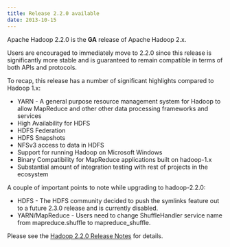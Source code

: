 ```yaml
---
title: Release 2.2.0 available
date: 2013-10-15
---
```

<!---
  Licensed under the Apache License, Version 2.0 (the "License");
  you may not use this file except in compliance with the License.
  You may obtain a copy of the License at

   https://www.apache.org/licenses/LICENSE-2.0

  Unless required by applicable law or agreed to in writing, software
  distributed under the License is distributed on an "AS IS" BASIS,
  WITHOUT WARRANTIES OR CONDITIONS OF ANY KIND, either express or implied.
  See the License for the specific language governing permissions and
  limitations under the License. See accompanying LICENSE file.
-->

Apache Hadoop 2.2.0 is the **GA** release of Apache Hadoop 2.x.

Users are encouraged to immediately move to 2.2.0 since this release is
significantly more stable and is guaranteed to remain compatible in
terms of both APIs and protocols.

To recap, this release has a number of significant highlights compared
to Hadoop 1.x:

-   YARN - A general purpose resource management system for Hadoop to
allow MapReduce and other other data processing frameworks and
services
-   High Availability for HDFS
-   HDFS Federation
-   HDFS Snapshots
-   NFSv3 access to data in HDFS
-   Support for running Hadoop on Microsoft Windows
-   Binary Compatibility for MapReduce applications built on hadoop-1.x
-   Substantial amount of integration testing with rest of projects in
the ecosystem

A couple of important points to note while upgrading to hadoop-2.2.0:

-   HDFS - The HDFS community decided to push the symlinks feature out
to a future 2.3.0 release and is currently disabled.
-   YARN/MapReduce - Users need to change ShuffleHandler service name
from mapreduce.shuffle to mapreduce\_shuffle.

Please see the [Hadoop 2.2.0 Release
Notes](https://hadoop.apache.org/docs/r2.2.0/hadoop-project-dist/hadoop-common/releasenotes.html)
for details.

